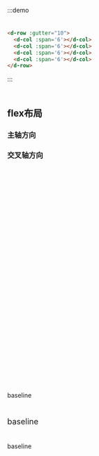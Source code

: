 <style>
p{
  border-radius:6px;
  height:40px;
}
.a{
  background:#7f8c8d;
  font-size:14px;
}
.b{
  background:#95a5a6;
  font-size:18px;
}
div.a{
  background:#7f8c8d;
  height:40px;
  border-radius:6px;
}
div.b{
  background:#95a5a6;
  height:40px;
  border-radius:6px;
}
.c{
  height:50px;
  background:rgb(236, 240, 241);
  margin-bottom:15px;
  border-radius:6px;
}
</style>

<d-row :gutter="10" class="c">
  <d-col :span='16' class="a"></d-col>
  <d-col :span='8' class="b"></d-col>
</d-row>
<d-row :gutter="10" class="c">
  <d-col :span='8' class="a"></d-col>
  <d-col :span='8' class="b"></d-col>
  <d-col :span='8' class="a"></d-col>
</d-row>
<d-row :gutter="10" class="c">
  <d-col :span='6' class="a"></d-col>
  <d-col :span='6' class="b"></d-col>
  <d-col :span='6' class="a"></d-col>
  <d-col :span='6' class="b"></d-col>
</d-row>

:::demo

```html
<d-row :gutter="10">
  <d-col :span='6'></d-col>
  <d-col :span='6'></d-col>
  <d-col :span='6'></d-col>
  <d-col :span='6'></d-col>
</d-row>
```

:::

<h2>flex布局</h2>
<h3>主轴方向</h3>
<d-row :gutter="10" type="flex" justify="flex-start" class="c">
  <d-col :span='6' class="a"></d-col>
  <d-col :span="6" class="b"></d-col>
  <d-col :span="6" class="a"></d-col>
</d-row>
<d-row :gutter="10" type="flex" justify="center" class="c">
  <d-col :span='6' class="a"></d-col>
  <d-col :span="6" class="b"></d-col>
  <d-col :span="6" class="a"></d-col>
</d-row>
<d-row :gutter="10" type="flex" justify="flex-end" class="c">
  <d-col :span='6' class="a"></d-col>
  <d-col :span="6" class="b"></d-col>
  <d-col :span="6" class="a"></d-col>
</d-row>
<d-row :gutter="10" type="flex" justify="space-between" class="c">
  <d-col :span='6' class="a"></d-col>
  <d-col :span="6" class="b"></d-col>
  <d-col :span="6" class="a"></d-col>
</d-row>
<d-row :gutter="10" type="flex" justify="space-around" class="c">
  <d-col :span='6' class="a"></d-col>
  <d-col :span="6" class="b"></d-col>
  <d-col :span="6" class="a"></d-col>
</d-row>
<h3>交叉轴方向</h3>
<d-row :gutter="10" type="flex" align="flex-start" class="c">
  <d-col :span='6' class="a"><p ></p></d-col>
  <d-col :span="6" class="b"><p ></p></d-col>
  <d-col :span="6" class="a"><p ></p></d-col>
</d-row>
<d-row :gutter="10" type="flex" align="center" class="c">
  <d-col :span='6' class="a"><p ></p></d-col>
  <d-col :span="6" class="b"><p ></p></d-col>
  <d-col :span="6" class="a"><p ></p></d-col>
</d-row>
<d-row :gutter="10" type="flex" align="flex-end" class="c">
  <d-col :span='6' class="a"><p></p></d-col>
  <d-col :span="6" class="b"><p></p></d-col>
  <d-col :span="6" class="a"><p></p></d-col>
</d-row>
<d-row :gutter="10" type="flex" align="baseline" class="c">
  <d-col :span='6' class="a"><p>baseline</p></d-col>
  <d-col :span="6" class="b"><p>baseline</p></d-col>
  <d-col :span="6" class="a"><p>baseline</p></d-col>
</d-row>
<d-row :gutter="10" type="flex" align="stretch" class="c">
  <d-col :span='6' class="a"><p ></p></d-col>
  <d-col :span="6" class="b"><p ></p></d-col>
  <d-col :span="6" class="a"><p ></p></d-col>
</d-row>